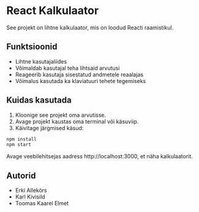 # React Kalkulaator

See projekt on lihtne kalkulaator, mis on loodud Reacti raamistikul.

## Funktsioonid

- Lihtne kasutajaliides
- Võimaldab kasutajal teha lihtsaid arvutusi
- Reageerib kasutaja sisestatud andmetele reaalajas
- Võimalus kasutada ka klaviatuuri tehete tegemiseks

## Kuidas kasutada

1. Kloonige see projekt oma arvutisse.
2. Avage projekt kaustas oma terminal või käsuviip.
3. Käivitage järgmised käsud:

```bash
npm install
npm start
```
Avage veebilehitsejas aadress http://localhost:3000, et näha kalkulaatorit.


## Autorid

- Erki Allekõrs
- Karl Kivisild
- Toomas Kaarel Elmet
